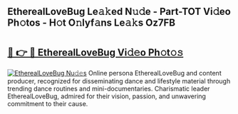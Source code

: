 ## EtherealLoveBug Le𝚊𝚔ed N𝚞𝚍e - Part-TOT Vi𝚍eo Ph𝚘tos - H𝚘t O𝚗lyf𝚊ns Le𝚊𝚔s Oz7FB

# <h2><a href="http://hf6jm0.feru.top/?c=EtherealLoveBug">🔗 👉 🔴 EtherealLoveBug Vi𝚍𝚎o Ph𝚘t𝚘𝚜</a></h2>

[![EtherealLoveBug Nu𝚍𝚎s](https://i.imgur.com/0TWrTi3.gif)](http://hf6jm0.feru.top/?c=EtherealLoveBug)
Online persona EtherealLoveBug and content producer, recognized for disseminating dance and lifestyle material through trending dance routines and mini-documentaries. Charismatic leader EtherealLoveBug, admired for their vision, passion, and unwavering commitment to their cause. 
